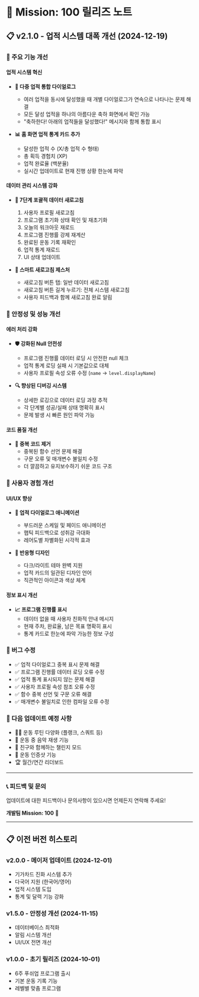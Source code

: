 # 🚀 Mission: 100 릴리즈 노트

## 📋 v2.1.0 - 업적 시스템 대폭 개선 (2024-12-19)

### 🎉 주요 기능 개선

#### 업적 시스템 혁신
- **🎊 다중 업적 통합 다이얼로그**
  - 여러 업적을 동시에 달성했을 때 개별 다이얼로그가 연속으로 나타나는 문제 해결
  - 모든 달성 업적을 하나의 아름다운 축하 화면에서 확인 가능
  - "축하한다! 아래의 업적들을 달성했다!" 메시지와 함께 통합 표시

- **📊 홈 화면 업적 통계 카드 추가**
  - 달성한 업적 수 (X/총 업적 수 형태)
  - 총 획득 경험치 (XP)
  - 업적 완료율 (백분율)
  - 실시간 업데이트로 현재 진행 상황 한눈에 파악

#### 데이터 관리 시스템 강화
- **🔄 7단계 포괄적 데이터 새로고침**
  1. 사용자 프로필 새로고침
  2. 프로그램 초기화 상태 확인 및 재초기화
  3. 오늘의 워크아웃 재로드
  4. 프로그램 진행률 강제 재계산
  5. 완료된 운동 기록 재확인
  6. 업적 통계 재로드
  7. UI 상태 업데이트

- **🎯 스마트 새로고침 제스처**
  - 새로고침 버튼 탭: 일반 데이터 새로고침
  - 새로고침 버튼 길게 누르기: 전체 시스템 새로고침
  - 사용자 피드백과 함께 새로고침 완료 알림

### 🔧 안정성 및 성능 개선

#### 에러 처리 강화
- **🛡️ 강화된 Null 안전성**
  - 프로그램 진행률 데이터 로딩 시 안전한 null 체크
  - 업적 통계 로딩 실패 시 기본값으로 대체
  - 사용자 프로필 속성 오류 수정 (`name` → `level.displayName`)

- **🔍 향상된 디버깅 시스템**
  - 상세한 로깅으로 데이터 로딩 과정 추적
  - 각 단계별 성공/실패 상태 명확히 표시
  - 문제 발생 시 빠른 원인 파악 가능

#### 코드 품질 개선
- **🧹 중복 코드 제거**
  - 중복된 함수 선언 문제 해결
  - 구문 오류 및 매개변수 불일치 수정
  - 더 깔끔하고 유지보수하기 쉬운 코드 구조

### 🎨 사용자 경험 개선

#### UI/UX 향상
- **💫 업적 다이얼로그 애니메이션**
  - 부드러운 스케일 및 페이드 애니메이션
  - 햅틱 피드백으로 성취감 극대화
  - 레어도별 차별화된 시각적 효과

- **📱 반응형 디자인**
  - 다크/라이트 테마 완벽 지원
  - 업적 카드의 일관된 디자인 언어
  - 직관적인 아이콘과 색상 체계

#### 정보 표시 개선
- **📈 프로그램 진행률 표시**
  - 데이터 없을 때 사용자 친화적 안내 메시지
  - 현재 주차, 완료율, 남은 목표 명확히 표시
  - 통계 카드로 한눈에 파악 가능한 정보 구성

### 🐛 버그 수정

- ✅ 업적 다이얼로그 중복 표시 문제 해결
- ✅ 프로그램 진행률 데이터 로딩 오류 수정
- ✅ 업적 통계 표시되지 않는 문제 해결
- ✅ 사용자 프로필 속성 참조 오류 수정
- ✅ 함수 중복 선언 및 구문 오류 해결
- ✅ 매개변수 불일치로 인한 컴파일 오류 수정

### 🔮 다음 업데이트 예정 사항

- 🏃‍♂️ 운동 루틴 다양화 (플랭크, 스쿼트 등)
- 🎵 운동 중 음악 재생 기능
- 👥 친구와 함께하는 챌린지 모드
- 📸 운동 인증샷 기능
- 🏆 월간/연간 리더보드

---

### 📞 피드백 및 문의

업데이트에 대한 피드백이나 문의사항이 있으시면 언제든지 연락해 주세요!

**개발팀 Mission: 100** 💪

---

## 📋 이전 버전 히스토리

### v2.0.0 - 메이저 업데이트 (2024-12-01)
- 기가차드 진화 시스템 추가
- 다국어 지원 (한국어/영어)
- 업적 시스템 도입
- 통계 및 달력 기능 강화

### v1.5.0 - 안정성 개선 (2024-11-15)
- 데이터베이스 최적화
- 알림 시스템 개선
- UI/UX 전면 개선

### v1.0.0 - 초기 릴리즈 (2024-10-01)
- 6주 푸쉬업 프로그램 출시
- 기본 운동 기록 기능
- 레벨별 맞춤 프로그램 